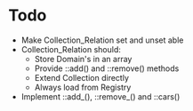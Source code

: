 # Todo

- Make Collection_Relation set and unset able
- Collection_Relation should:
  - Store Domain's in an array
  - Provide ::add() and ::remove() methods
  - Extend Collection directly
  - Always load from Registry
- Implement ::add_(), ::remove_() and ::cars()